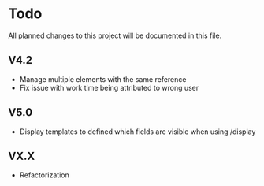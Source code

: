 # Todo
All planned changes to this project will be documented in this file.

## V4.2
 * Manage multiple elements with the same reference
 * Fix issue with work time being attributed to wrong user

## V5.0
 * Display templates to defined which fields are visible when using /display

## VX.X
 * Refactorization
